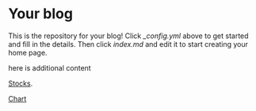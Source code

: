 # Your blog

This is the repository for your blog! Click *_config.yml* above to get started and fill in the details. Then click *index.md* and edit it to start creating your home page.  


here is additional content





[Stocks](http://mvigoda.github.io/stocks.html). 

[Chart](http://mvigoda.github.io/chart.html)
